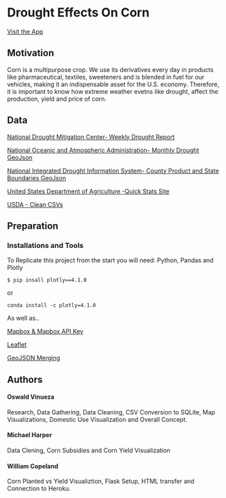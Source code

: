 # Drought Effects On Corn

[Visit the App](https://corndrought.herokuapp.com/drought)

## Motivation 
Corn is a multipurpose crop. We use its derivatives every day in products like pharmaceutical, textiles, sweeteners and is blended in fuel for our vehicles, making it an indispensable asset for the U.S. economy. Therefore, it is important to know how extreme weather evetns like drought, affect the production, yield and price of corn.


## Data

[National Drought Mitigation Center- Weekly Drought Report](https://droughtmonitor.unl.edu/Data/DataDownload/StatisticsbyThreshold.aspx)

[National Oceanic and Atmospheric Administration- Monthly Drought GeoJson](https://www1.ncdc.noaa.gov/pub/data/nidis/geojson/na/nadm/historical/nadm_geojson/)

[National Integrated Drought Information System- County Product and State Boundaries GeoJson](https://www.drought.gov/drought/drought-data-download-and-services)

[United States Department of Agriculture -Quick Stats Site](https://quickstats.nass.usda.gov/)

[USDA - Clean CSVs](https://github.com/ovinueza/DroughtEffectsOnCorn/tree/master/Exploration/CleanDataFiles)


## Preparation
### Installations and Tools
To Replicate this project from the start you will need: Python, Pandas and Plotly

`$ pip insall plotly==4.1.0`

or

`conda install -c plotly=4.1.0`

As well as..

[Mapbox & Mapbox API Key](https://www.mapbox.com/)

[Leaflet](https://leafletjs.com/index.html)

[GeoJSON Merging](https://github.com/mapbox/geojson-merge)


## Authors

#### Oswald Vinueza
Research, Data Gathering, Data Cleaning, CSV Conversion to SQLite, Map Visualizations, Domestic Use Visualization and Overall Concept.
#### Michael Harper
Data Clening, Corn Subsidies and Corn Yield Visualization
#### William Copeland
Corn Planted vs Yield Visualiztion, Flask Setup, HTML transfer and Connection to Heroku. 




